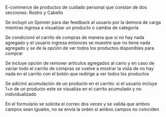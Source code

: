 E-commerce de productos de cuidado personal que constan de dos secciones: Rostro y Cabello

Se incluyó un Spinner para dar feedback al usuario por la demora de carga mientras ingresa a visualizar
un producto o cambia de categoría

Se condicionó el carrito de compras de manera que si no hay nada agregado y el usuario ingresa entonces se muestre
que no tiene nada agregado y se de la opción de ver todos los productos disponibles para comprar

Se incluye opción de remover artículos agregados al carro y en caso de vaciar todo el carrito de compras se vuelve a 
mostrar la vista de no hay nada en el carrito con el botón que redirige a ver todos los productos

Se adicinó acumulación de un producto en el carrito: si el usuario incluye 1+n de un producto este se visualiza
en el carrito acumulado y no individualizado

En el formulario se solicita el correo dos veces y se valida que ambos campos sean iguales, no se envía la orden si 
ambos campos no coinciden
